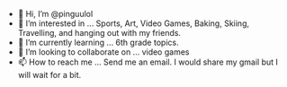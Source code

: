 - 👋 Hi, I’m @pinguulol
- 👀 I’m interested in ... Sports, Art, Video Games, Baking, Skiing, Travelling, and hanging out with my friends.
- 🌱 I’m currently learning ... 6th grade topics.
- 💞️ I’m looking to collaborate on ... video games
- 📫 How to reach me ... Send me an email. I would share my gmail but I will wait for a bit.

<!---
pinguulol/pinguulol is a ✨ special ✨ repository because its `README.md` (this file) appears on your GitHub profile.
You can click the Preview link to take a look at your changes.
--->
